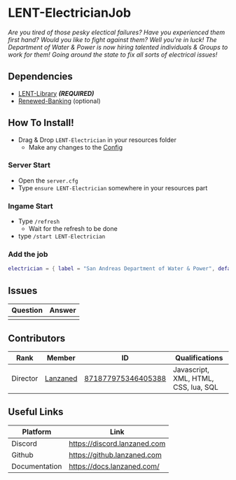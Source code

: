 # LENT-ElectricianJob
*Are you tired of those pesky electical failures? Have you experienced them first hand? Would you like to fight against them? Well you're in luck! The Department of Water & Power is now hiring talented individuals & Groups to work for them! Going around the state to fix all sorts of electrical issues!*

## Dependencies
- [LENT-Library](https://github.com/Lanzaned-Enterprises/LENT-Library) ***(REQUIRED)***
- [Renewed-Banking](github.com/Renewed-Scripts/Renewed-Banking/releases) (optional)

## How To Install!
- Drag & Drop `LENT-Electrician` in your resources folder
    - Make any changes to the [Config](./shared/sh_config.lua)

### Server Start
- Open the `server.cfg`
- Type `ensure LENT-Electrician` somewhere in your resources part

### Ingame Start
- Type `/refresh`
    - Wait for the refresh to be done
- type `/start LENT-Electrician`

### Add the job 
```lua
electrician = { label = "San Andreas Department of Water & Power", defaultDuty = false, offDutyPay = false, grades = { ['0'] = { name = 'Worker', payment = 0, } } },
```

## Issues
|  Question |  Answer |
|----       |----     |
|           |         |

## Contributors
|  Rank       |  Member       | ID                 | Qualifications                       |
|----         |----           |----                |----                                  |
| Director    | [Lanzaned](https://discordapp.com/users/871877975346405388) | [871877975346405388](https://discordapp.com/users/871877975346405388) | Javascript, XML, HTML, CSS, lua, SQL |

## Useful Links
|  Platform |  Link   |
|----       |----     |
|  Discord         |     https://discord.lanzaned.com    |
|  Github         |    https://github.lanzaned.com     |
|  Documentation         |   https://docs.lanzaned.com/      |
